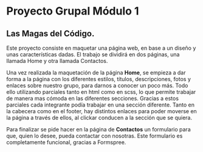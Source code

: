 # Proyecto Grupal Módulo 1

## Las Magas del Código.

Este proyecto consiste en maquetar una página web, en base a un
diseño y unas características dadas.
El trabajo se dividirá en dos páginas, una llamada Home y otra
llamada Contactos.

Una vez realizada la maquetación de la página **Home**, se empieza
a dar forma a la página con los diferentes estilos, títulos,
descripciones, fotos y enlaces sobre nuestro grupo, para darnos a
conocer un poco más.
Todo ello utilizando parciales tanto en html
como en scss, lo que permite trabajar de manera mas cómoda en
las diferentes secciones. Gracias a estos parciales cada integrante
podía trabajar en una sección diferente.
Tanto en la cabecera como en el footer, hay distintos enlaces para
poder moverse en la página a través de ellos, al clickar conducen
a la sección que se quiera.

Para finalizar se pide hacer en la página de **Contactos** un
formulario para que, quien lo desee, pueda contactar con nosotras.
Este formulario es completamente funcional, gracias a Formspree.
